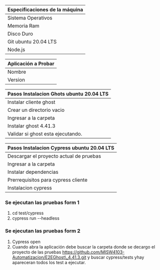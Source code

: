 | Especificaciones de la máquina |
| ------------------------------ |
| Sistema Operativos             | Linux Ubuntu. Versión 20.04 LTS |
| Memoria Ram                    | 6GB |
| Disco Duro                     | 100GB SS |
| Git ubuntu 20.04 LTS           |  https://git-scm.com/download/linux |
| Node.js                        | 16.14.2 LTS |

| Aplicación a Probar |
| ------------------- |
| Nombre              | Ghost |
| Version             | 4.41.3 |

| Pasos Instalacion Ghots ubuntu 20.04 LTS |
| ---------------------------------------- |
| Instalar cliente ghost                   | sudo npm install ghost-cli@latest -g |
| Crear un directorio vacio                | mkdir ghost\_4.41.3 |
| Ingresar a la carpeta                    | cd ghost\_4.41.3 |
| Instalar ghost 4.41.3                    | ghost install 4.41.3 --local |
| Validar si ghost esta ejecutando.        | [http://localhost:2368/ghost/](http://localhost:2368/ghost/) |

| Pasos Instalacion Cypress ubuntu 20.04 LTS |
| ------------------------------------------ |
| Descargar el proyecto actual de pruebas    | git clone https://github.com/MISW4103-Automatizacion/E2EGhost\_4.41.3.git |
| Ingresar a la carpeta                      | cd cypress |
| Instalar dependencias                      | npm install |
| Prerrequisitos para cypress cliente        | apt-get install libgtk2.0-0 libgtk-3-0 libgbm-dev libnotify-dev libgconf-2-4 libnss3 libxss1 libasound2 libxtst6 xauth xvfb |
| Instalacion cypress                        | npm install cypress --save-dev |

### Se ejecutan las pruebas form 1
1. cd test/cypress
2. cypress run --headless

### Se ejecutan las pruebas form 2
1. Cypress open
2. Cuando abra la aplicación debe buscar la carpeta donde se decargo el proyecto de las pruebas https://github.com/MISW4103-Automatizacion/E2EGhost\_4.41.3.git y buscar cypress/tests yhay apareceran todos los test a ejecutar.



